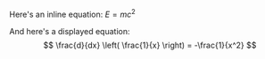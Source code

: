 Here's an inline equation: $E=mc^2$

And here's a displayed equation:
$$
\frac{d}{dx} \left( \frac{1}{x} \right) = -\frac{1}{x^2}
$$
